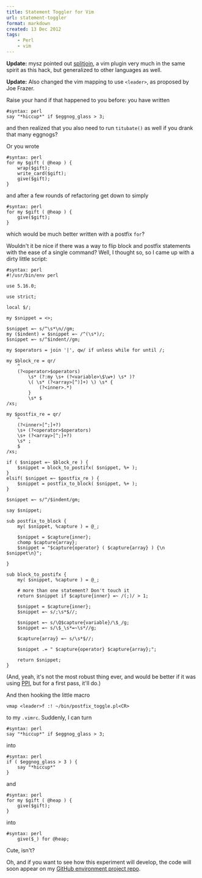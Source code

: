 ```yaml
---
title: Statement Toggler for Vim
url: statement-toggler
format: markdown
created: 13 Dec 2012
tags:
    - Perl
    - vim
---
```


**Update:** mysz pointed out
[splitjoin](https://github.com/AndrewRadev/splitjoin.vim), a vim plugin very
much in the same spirit as this hack, but generalized to other languages as
well.

**Update:** Also changed the vim mapping to use `<leader>`, as proposed by Joe
Frazer.

Raise your hand if that happened to you before: you have written

    #syntax: perl
    say "*hiccup*" if $eggnog_glass > 3;

and then realized that you also need to run `titubate()` as well if you drank
that many eggnogs?  

Or you wrote

    #syntax: perl
    for my $gift ( @heap ) {
        wrap($gift);
        write_card($gift);
        give($gift);
    }

and after a few rounds of refactoring get down to simply

    #syntax: perl
    for my $gift ( @heap ) {
        give($gift);
    }

which would be much better written with a postfix `for`?

Wouldn't it be nice if there was a way to flip block and postfix statements
with the ease of a single command?  Well, I thought so, so I came up with a
dirty little script:


    #syntax: perl
    #!/usr/bin/env perl 

    use 5.16.0;

    use strict;

    local $/;

    my $snippet = <>;

    $snippet =~ s/^\s*\n//gm;
    my ($indent) = $snippet =~ /^(\s*)/;
    $snippet =~ s/^$indent//gm;

    my $operators = join '|', qw/ if unless while for until /;

    my $block_re = qr/
        ^
        (?<operator>$operators)
            \s* (?:my \s+ (?<variable>\$\w+) \s* )?
            \( \s* (?<array>[^)]+) \) \s* {
                (?<inner>.*)  
            }
            \s* $
    /xs;

    my $postfix_re = qr/
        ^
        (?<inner>[^;]+?) 
        \s+ (?<operator>$operators) 
        \s+ (?<array>[^;]+?) 
        \s* ;
        $
    /xs;

    if ( $snippet =~ $block_re ) {
        $snippet = block_to_postifx( $snippet, %+ );
    }
    elsif( $snippet =~ $postfix_re ) {
        $snippet = postfix_to_block( $snippet, %+ );
    }

    $snippet =~ s/^/$indent/gm;

    say $snippet;

    sub postfix_to_block {
        my( $snippet, %capture ) = @_;

        $snippet = $capture{inner};
        chomp $capture{array};
        $snippet = "$capture{operator} ( $capture{array} ) {\n    $snippet\n}";

    }

    sub block_to_postifx {
        my( $snippet, %capture ) = @_;

        # more than one statement? Don't touch it
        return $snippet if $capture{inner} =~ /(;)/ > 1;

        $snippet = $capture{inner};
        $snippet =~ s/;\s*$//; 

        $snippet =~ s/\Q$capture{variable}/\$_/g;
        $snippet =~ s/\$_\s*=~\s*//g;

        $capture{array} =~ s/\s*$//;

        $snippet .= " $capture{operator} $capture{array};";

        return $snippet;
    }

(And, yeah, it's not the most robust thing ever, and would be better if it was
using [PPI](cpan), but for a first pass, it'll do.)

And then hooking the little macro

    vmap <leader>f :! ~/bin/postfix_toggle.pl<CR> 

to my `.vimrc`. Suddenly, I can turn

    #syntax: perl
    say "*hiccup*" if $eggnog_glass > 3;

into

    #syntax: perl
    if ( $eggnog_glass > 3 ) {
        say "*hiccup*"
    }
    
and 

    #syntax: perl
    for my $gift ( @heap ) {
        give($gift);
    }

into 

    #syntax: perl
        give($_) for @heap;


Cute, isn't? 

Oh, and if you want to see how this experiment will develop, the code will
soon appear on my [GitHub environment project
repo](https://github.com/yanick/environment).
